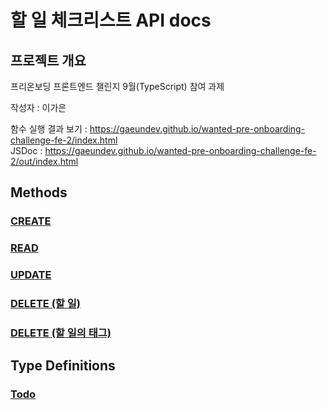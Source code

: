 # 할 일 체크리스트 API docs

## 프로젝트 개요

프리온보딩 프론트엔드 챌린지 9월(TypeScript) 참여 과제

작성자 : 이가은

함수 실행 결과 보기 : https://gaeundev.github.io/wanted-pre-onboarding-challenge-fe-2/index.html  
JSDoc : https://gaeundev.github.io/wanted-pre-onboarding-challenge-fe-2/out/index.html

## Methods

### [CREATE](global.html#createTodo)

### [READ](global.html#readTodo)

### [UPDATE](global.html#multiplication)

### [DELETE (할 일)](global.html#updateTodo)

### [DELETE (할 일의 태그)](global.html#deleteTodoTag)

## Type Definitions

### [Todo](global.html#Todo)
